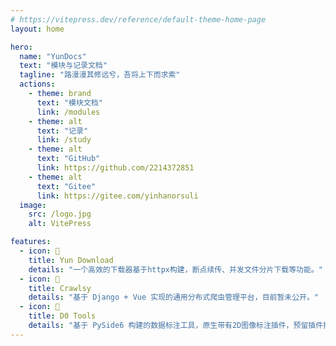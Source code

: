```yaml
---
# https://vitepress.dev/reference/default-theme-home-page
layout: home

hero:
  name: "YunDocs"
  text: "模块与记录文档"
  tagline: "路漫漫其修远兮，吾将上下而求索"
  actions:
    - theme: brand
      text: "模块文档"
      link: /modules
    - theme: alt
      text: "记录"
      link: /study
    - theme: alt
      text: "GitHub"
      link: https://github.com/2214372851
    - theme: alt
      text: "Gitee"
      link: https://gitee.com/yinhanorsuli
  image:
    src: /logo.jpg
    alt: VitePress

features:
  - icon: 🤩
    title: Yun Download
    details: "一个高效的下载器基于httpx构建，断点续传、并发文件分片下载等功能。"
  - icon: 🥰
    title: Crawlsy
    details: "基于 Django + Vue 实现的通用分布式爬虫管理平台，目前暂未公开。"
  - icon: 🥺
    title: D0 Tools
    details: "基于 PySide6 构建的数据标注工具，原生带有2D图像标注插件，预留插件接口简易集成。"
---
```



